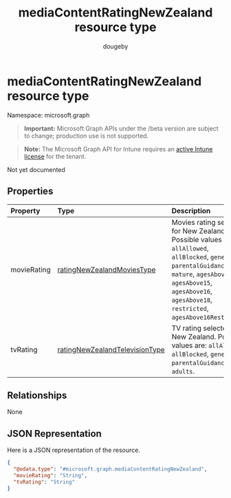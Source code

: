 ﻿---
title: "mediaContentRatingNewZealand resource type"
description: "Not yet documented"
author: "dougeby"
localization_priority: Normal
ms.prod: "intune"
doc_type: resourcePageType
---

# mediaContentRatingNewZealand resource type

Namespace: microsoft.graph

> **Important:** Microsoft Graph APIs under the /beta version are subject to change; production use is not supported.

> **Note:** The Microsoft Graph API for Intune requires an [active Intune license](https://go.microsoft.com/fwlink/?linkid=839381) for the tenant.

Not yet documented

## Properties

| Property    | Type                                                                                                 | Description                                                                                                                                                                                                                          |
| :---------- | :--------------------------------------------------------------------------------------------------- | :----------------------------------------------------------------------------------------------------------------------------------------------------------------------------------------------------------------------------------- |
| movieRating | [ratingNewZealandMoviesType](../resources/intune-deviceconfig-ratingnewzealandmoviestype.md)         | Movies rating selected for New Zealand. Possible values are: `allAllowed`, `allBlocked`, `general`, `parentalGuidance`, `mature`, `agesAbove13`, `agesAbove15`, `agesAbove16`, `agesAbove18`, `restricted`, `agesAbove16Restricted`. |
| tvRating    | [ratingNewZealandTelevisionType](../resources/intune-deviceconfig-ratingnewzealandtelevisiontype.md) | TV rating selected for New Zealand. Possible values are: `allAllowed`, `allBlocked`, `general`, `parentalGuidance`, `adults`.                                                                                                        |

## Relationships

None

## JSON Representation

Here is a JSON representation of the resource.

<!-- {
  "blockType": "resource",
  "@odata.type": "microsoft.graph.mediaContentRatingNewZealand"
}
-->

```json
{
  "@odata.type": "#microsoft.graph.mediaContentRatingNewZealand",
  "movieRating": "String",
  "tvRating": "String"
}
```
